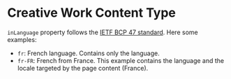 # Creative Work Content Type

`inLanguage` property follows the [IETF BCP 47 standard](https://www.rfc-editor.org/bcp/bcp47.txt). Here some examples:
- `fr`: French language. Contains only the language.
- `fr-FR`: French from France. This example contains the language and the locale targeted by the page content (France).
